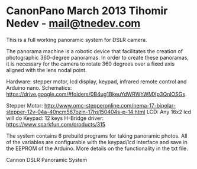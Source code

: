 CanonPano
March 2013
Tihomir Nedev - mail@tnedev.com
=========
This is a full working panoramic system for DSLR camera. 

The panorama machine is a robotic device that facilitates the creation
of photographic 360-degree panoramas. In order to create these panoramas,
it is necessary for the camera to rotate 360 degrees over a fixed axis
aligned with the lens nodal point.


Hardware: stepper motor, lcd display, keypad, infrared remote control and Arduino nano. 
Schematics: https://drive.google.com/#folders/0B4ug1BkeuYdWRWhWMXp3QnlOSGs


Stepper Motor: http://www.omc-stepperonline.com/nema-17-bipolar-stepper-12v-04a-40ncm567ozin-17hs150404s-p-14.html
LCD: Any 16x2 lcd will do
Keypad: 12 keys
H-Bridge driver: https://www.sparkfun.com/products/315

The system contains 6 prebuild programs for taking panoramic photos. 
All of the variables are configurable with the keypad/lcd interface and save in the EEPROM of the Arduino. 
More details on the functionality in the txt file. 

Cannon DSLR Panoramic System
